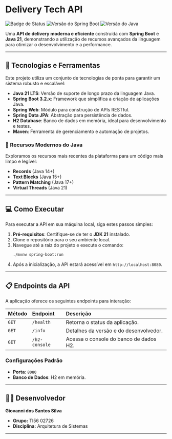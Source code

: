 # Delivery Tech API

![Badge de Status](https://img.shields.io/badge/status-em%20desenvolvimento-orange)
![Versão do Spring Boot](https://img.shields.io/badge/Spring%20Boot-3.2.x-green)
![Versão do Java](https://img.shields.io/badge/Java-21%20LTS-blue)

Uma **API de delivery moderna e eficiente** construída com **Spring Boot** e **Java 21**, demonstrando a utilização de recursos avançados da linguagem para otimizar o desenvolvimento e a performance.

---

## 🚀 Tecnologias e Ferramentas

Este projeto utiliza um conjunto de tecnologias de ponta para garantir um sistema robusto e escalável:

* **Java 21 LTS**: Versão de suporte de longo prazo da linguagem Java.
* **Spring Boot 3.2.x**: Framework que simplifica a criação de aplicações Java.
* **Spring Web**: Módulo para construção de APIs RESTful.
* **Spring Data JPA**: Abstração para persistência de dados.
* **H2 Database**: Banco de dados em memória, ideal para desenvolvimento e testes.
* **Maven**: Ferramenta de gerenciamento e automação de projetos.

### 🌟 Recursos Modernos do Java

Exploramos os recursos mais recentes da plataforma para um código mais limpo e legível:

* **Records** (Java 14+)
* **Text Blocks** (Java 15+)
* **Pattern Matching** (Java 17+)
* **Virtual Threads** (Java 21)

---

## 💻 Como Executar

Para executar a API em sua máquina local, siga estes passos simples:

1.  **Pré-requisitos**: Certifique-se de ter o **JDK 21** instalado.
2.  Clone o repositório para o seu ambiente local.
3.  Navegue até a raiz do projeto e execute o comando:
    ```bash
    ./mvnw spring-boot:run
    ```
4.  Após a inicialização, a API estará acessível em `http://localhost:8080`.

---

## 📋 Endpoints da API

A aplicação oferece os seguintes endpoints para interação:

| Método | Endpoint          | Descrição                                 |
| :----- | :---------------- | :---------------------------------------- |
| `GET`  | `/health`         | Retorna o status da aplicação.            |
| `GET`  | `/info`           | Detalhes da versão e do desenvolvedor.    |
| `GET`  | `/h2-console`     | Acessa o console do banco de dados H2.    |

### Configurações Padrão
* **Porta**: `8080`
* **Banco de Dados**: H2 em memória.

---

## 👨‍💻 Desenvolvedor

**Giovanni dos Santos Silva**
* **Grupo:** TI56 02726
* **Disciplina:** Arquitetura de Sistemas

---
